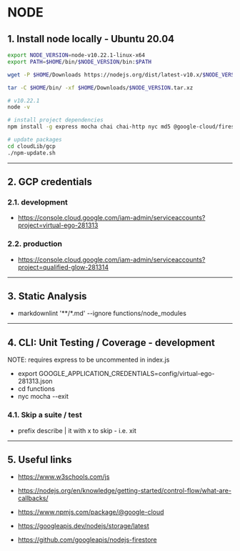 # NODE

## 1. Install node locally - Ubuntu 20.04

```bash
export NODE_VERSION=node-v10.22.1-linux-x64
export PATH=$HOME/bin/$NODE_VERSION/bin:$PATH

wget -P $HOME/Downloads https://nodejs.org/dist/latest-v10.x/$NODE_VERSION.tar.xz

tar -C $HOME/bin/ -xf $HOME/Downloads/$NODE_VERSION.tar.xz

# v10.22.1
node -v

# install project dependencies
npm install -g express mocha chai chai-http nyc md5 @google-cloud/firestore markdownlint-cli jsonlint

# update packages
cd cloudLib/gcp
./npm-update.sh
```

---

## 2. GCP credentials

### 2.1. development

* <https://console.cloud.google.com/iam-admin/serviceaccounts?project=virtual-ego-281313>

### 2.2. production

* <https://console.cloud.google.com/iam-admin/serviceaccounts?project=qualified-glow-281314>

---

## 3. Static Analysis

* markdownlint '**/*.md' --ignore functions/node_modules

---

## 4. CLI: Unit Testing / Coverage - development

NOTE: requires express to be uncommented in index.js

* export GOOGLE_APPLICATION_CREDENTIALS=config/virtual-ego-281313.json
* cd functions
* nyc mocha --exit

### 4.1. Skip a suite / test

* prefix describe | it with x to skip - i.e. xit

---

## 5. Useful links

* <https://www.w3schools.com/js>

* <https://nodejs.org/en/knowledge/getting-started/control-flow/what-are-callbacks/>

* <https://www.npmjs.com/package/@google-cloud>

* <https://googleapis.dev/nodejs/storage/latest>

* <https://github.com/googleapis/nodejs-firestore>
